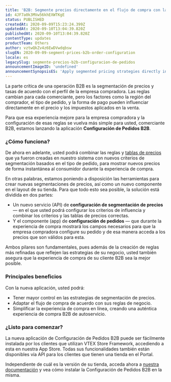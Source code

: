 ```yaml
---
title: 'B2B: Segmente precios directamente en el flujo de compra con la nueva app de Configuración de Pedidos.'
id: 4JF7a0k3MVw56khEXWTKgE
status: PUBLISHED
createdAt: 2020-09-09T15:23:24.399Z
updatedAt: 2020-09-10T13:04:39.820Z
publishedAt: 2020-09-10T13:04:39.820Z
contentType: updates
productTeam: Others
author: vztwQkZv4z6EwDVwdqbsw
slugEN: 2020-09-09-segment-prices-b2b-order-configuration
locale: es
legacySlug: segmente-precios-b2b-configuracion-de-pedidos
announcementImageID: 'undefined'
announcementSynopsisES: 'Apply segmented pricing strategies directly in the purchase experience with the Order Configuration for B2B.'
---
```


La parte crítica de una operación B2B es la segmentación de precios y tasas de acuerdo con el perfil de la empresa compradora.  Las reglas cambian para cada comerciante, pero los factores como la región del comprador, el tipo de pedido, y la forma de pago pueden influenciar directamente en el precio y los impuestos aplicados en la venta. 

Para que esa experiencia mejore para la empresa compradora y la configuración de esas reglas se vuelva más simple para usted, comerciante B2B, estamos lanzando la aplicación __Configuración de Pedidos B2B__.  

### ¿Cómo funciona?
De ahora en adelante, usted podrá combinar las reglas y [tablas de precios](/es/tutorial/creaci%C3%B3n-de-tablas-de-precios--58YmY2Iwggyw4WeSCGg24S) que ya fueron creadas en nuestro sistema con nuevos criterios de segmentación basados en el tipo de pedido, para mostrar nuevos precios de forma instantánea al consumidor durante la experiencia de compra.

En otras palabras, estamos poniendo a disposición las herramientas para crear nuevas segmentaciones de precios, así como un nuevo componente en el layout de su tienda. Para que todo esto sea posible, la solución está dividida en dos partes:

- Un nuevo servicio (API) de __configuración de segmentación de precios__ — en el que usted podrá configurar los criterios de influencia y combinar los criterios y las tablas de precios correctas.
- Y el componente (app) de __configuración de pedidos__ — que durante la experiencia de compra mostrará los campos necesarios para que la empresa compradora configure su pedido y de esa manera acceda a los precios que son válidos para esta.  

Ambos pilares son fundamentales, pues además de la creación de reglas más refinadas que reflejen las estrategias de su negocio, usted también asegura que la experiencia de compra de su cliente B2B sea la mejor posible. 

### Principales beneficios
Con la nueva aplicación, usted podrá:

- Tener mayor control en las estrategias de segmentación de precios.
- Adaptar el flujo de compra de acuerdo con sus reglas de negocio.
- Simplificar la experiencia de compra en línea, creando una auténtica experiencia de compra B2B de autoservicio.

### ¿Listo para comenzar?
La nueva aplicación de Configuración de Pedidos B2B puede ser fácilmente instalada por los clientes que utilizan VTEX Store Framework, accediendo a esta en nuestra App Store. Todas sus funcionalidades también están disponibles vía API para los clientes que tienen una tienda en el Portal.

Independiente de cuál es la versión de su tienda, acceda ahora a [nuestra documentación](/es/tutorial/que-es-order-configuration--2t6UQoFrFSSGW8CGEbA0r5) y vea cómo instalar la Configuración de Pedidos B2B en la misma.

